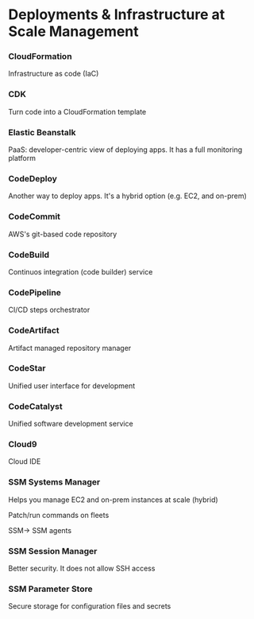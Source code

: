 <h1>Deployments & Infrastructure at Scale Management</h1>

<h3>CloudFormation</h3>
<p>Infrastructure as code (IaC)</p>

<h3>CDK</h3>
<p>Turn code into a CloudFormation template</p>

<h3>Elastic Beanstalk</h3>
<p>PaaS: developer-centric view of deploying apps. It has a full monitoring platform</p>

<h3>CodeDeploy</h3>
<p>Another way to deploy apps. It's a hybrid option (e.g. EC2, and on-prem)</p>

<h3>CodeCommit</h3>
<p>AWS's git-based code repository</p>

<h3>CodeBuild</h3>
<p>Continuos integration (code builder) service</p>

<h3>CodePipeline</h3>
<p>CI/CD steps orchestrator</p>

<h3>CodeArtifact</h3>
<p>Artifact managed repository manager</p>

<h3>CodeStar</h3>
<p>Unified user interface for development</p>

<h3>CodeCatalyst</h3>
<p>Unified software development service</p>

<h3>Cloud9</h3>
<p>Cloud IDE</p>

<h3>SSM Systems Manager</h3>
<p>Helps you manage EC2 and on-prem instances at scale (hybrid)</p>
<p>Patch/run commands on fleets</p>
<p>SSM-> SSM agents</p>

<h3>SSM Session Manager</h3>
<p>Better security. It does not allow SSH access</p>

<h3>SSM Parameter Store</h3>
<p>Secure storage for configuration files and secrets</p>
